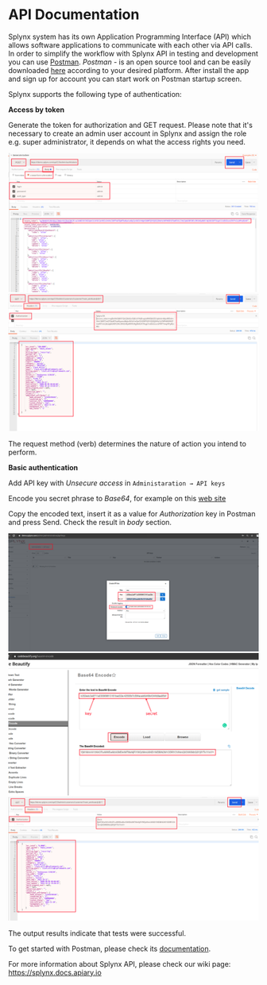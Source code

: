 API Documentation
=============
Splynx system has its own Application Programming Interface (API) which allows software applications to communicate with each other via API calls. In order to simplify the workflow with Splynx API in testing and development you can use [Postman](https://www.postman.com/). *Postman* - is an open source tool and can be easily downloaded [here](https://www.postman.com/downloads/) according to your desired platform. After install the app and sign up for account you can start work on Postman startup screen.

Splynx supports the following type of authentication:

**Access by token**

Generate the token for authorization and GET request. Please note that it's necessary to create an admin user account in Splynx and assign the role e.g. super administrator, it depends on what the access rights you need.

![Postman](postman1.png)
![Postman](postman2.png)

The request method (verb) determines the nature of action you intend to perform.

**Basic authentication**

Add API key with *Unsecure access* in `Administaration → API keys`

Encode you secret phrase to *Base64*, for example on this [web site](https://codebeautify.org/base64-encode)

Copy the encoded text, insert it as a value for *Authorization* key in Postman and press Send. Check the result in *body* section.

![Postman](postman3.png)
![Postman](postman4.png)
![Postman](postman5.png)

The output results indicate that tests were successful.

To get started with Postman, please check its [documentation](https://learning.getpostman.com/).

For more information about Splynx API, please check our wiki page: https://splynx.docs.apiary.io
